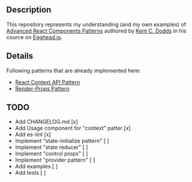 ## Description

This repository represents my understanding (and my own examples) of [Advanced React Components Patterns](https://egghead.io/courses/advanced-react-component-patterns) authored by [Kent C. Dodds](https://kentcdodds.com/) in his cource on [Egghead.io](https://egghead.io).

## Details

Following patterns that are already implemented here:

-   [React Context API Pattern](https://github.com/pewstiepoll/react-patterns/blob/master/patterns/context.jsx)
-   [Render-Props Pattern](https://github.com/pewstiepoll/react-patterns/blob/master/patterns/render-props.jsx)

## TODO

-   Add CHANGELOG.md [x]
-   Add Usage component for "context" patter [x]
-   Add es-lint [x]
-   Implement "state-initialize pattern" [ ]
-   Implement "state reducer" [ ]
-   Implement "control props" [ ]
-   Implement "provider pattern" [ ]
-   Add examples [ ]
-   Add tests [ ]
